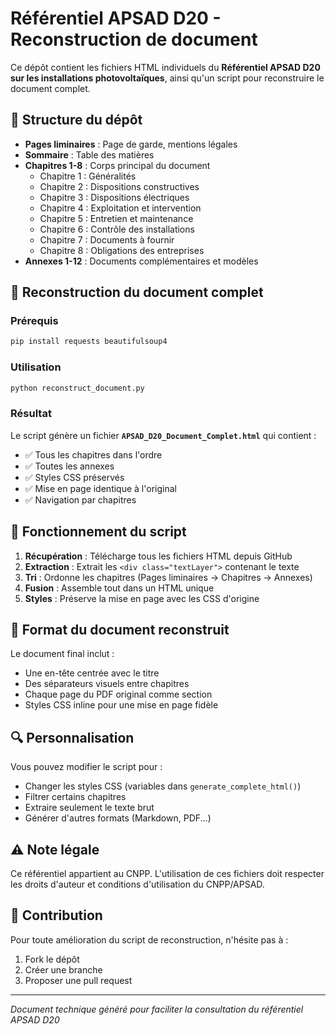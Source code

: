 # Référentiel APSAD D20 - Reconstruction de document

Ce dépôt contient les fichiers HTML individuels du **Référentiel APSAD D20 sur les installations photovoltaïques**, ainsi qu'un script pour reconstruire le document complet.

## 📁 Structure du dépôt

- **Pages liminaires** : Page de garde, mentions légales
- **Sommaire** : Table des matières
- **Chapitres 1-8** : Corps principal du document
  - Chapitre 1 : Généralités
  - Chapitre 2 : Dispositions constructives
  - Chapitre 3 : Dispositions électriques
  - Chapitre 4 : Exploitation et intervention
  - Chapitre 5 : Entretien et maintenance
  - Chapitre 6 : Contrôle des installations
  - Chapitre 7 : Documents à fournir
  - Chapitre 8 : Obligations des entreprises
- **Annexes 1-12** : Documents complémentaires et modèles

## 🔧 Reconstruction du document complet

### Prérequis

```bash
pip install requests beautifulsoup4
```

### Utilisation

```bash
python reconstruct_document.py
```

### Résultat

Le script génère un fichier **`APSAD_D20_Document_Complet.html`** qui contient :
- ✅ Tous les chapitres dans l'ordre
- ✅ Toutes les annexes
- ✅ Styles CSS préservés
- ✅ Mise en page identique à l'original
- ✅ Navigation par chapitres

## 🎯 Fonctionnement du script

1. **Récupération** : Télécharge tous les fichiers HTML depuis GitHub
2. **Extraction** : Extrait les `<div class="textLayer">` contenant le texte
3. **Tri** : Ordonne les chapitres (Pages liminaires → Chapitres → Annexes)
4. **Fusion** : Assemble tout dans un HTML unique
5. **Styles** : Préserve la mise en page avec les CSS d'origine

## 📄 Format du document reconstruit

Le document final inclut :
- Une en-tête centrée avec le titre
- Des séparateurs visuels entre chapitres
- Chaque page du PDF original comme section
- Styles CSS inline pour une mise en page fidèle

## 🔍 Personnalisation

Vous pouvez modifier le script pour :
- Changer les styles CSS (variables dans `generate_complete_html()`)
- Filtrer certains chapitres
- Extraire seulement le texte brut
- Générer d'autres formats (Markdown, PDF...)

## ⚠️ Note légale

Ce référentiel appartient au CNPP. L'utilisation de ces fichiers doit respecter les droits d'auteur et conditions d'utilisation du CNPP/APSAD.

## 🤝 Contribution

Pour toute amélioration du script de reconstruction, n'hésite pas à :
1. Fork le dépôt
2. Créer une branche
3. Proposer une pull request

---

*Document technique généré pour faciliter la consultation du référentiel APSAD D20*

